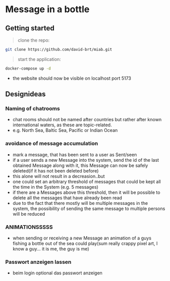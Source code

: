 # Message in a bottle

## Getting started

> clone the repo: 
``` bash
git clone https://github.com/david-brt/miab.git
```

> start the application:
``` bash
docker-compose up -d
```
- the website should now be visible on localhost port 5173

## Designideas

### Naming of chatrooms
- chat rooms should not be named after countries but rather after known international waters, as these are topic-related.
- e.g. North Sea, Baltic Sea, Pacific or Indian Ocean

### avoidance of message accumulation 

- mark a message, that has been sent to a user as Sent/seen
- if a user sends a new Message into the system, send the id of the last obtained Message along with it, this Message can now be safely deleted(if it has not been deleted before)
- this alone will not result in a decreasion..but 
- one could set an arbitrary threshold of messages that could be kept all the time in the System (e.g. 5 messages)
- if there are a Messages above this threshold, then it will be possible to delete all the messages that have already been read
- due to the fact that there mostly will be multiple messages in the system, the possibility of sending the same message to multiple persons will be reduced

### ANIMATIONSSSSS
- when sending or receiving a new Message an animation of a guys fishing a bottle out of the sea could play(sum really crappy pixel art, I know a guy... it is me, the guy is me)

### Passwort anzeigen lassen
- beim login optional das passwort anzeigen